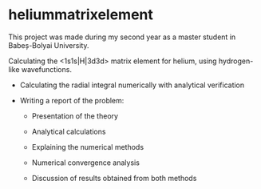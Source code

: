# heliummatrixelement

This project was made during my second year as a master student in Babeș-Bolyai University.

Calculating the <1s1s|H|3d3d> matrix element for helium, using hydrogen-like wavefunctions.

- Calculating the radial integral numerically with analytical verification

- Writing a report of the problem:

  - Presentation of the theory

  - Analytical calculations

  - Explaining the numerical methods

  - Numerical convergence analysis

  - Discussion of results obtained from both methods


